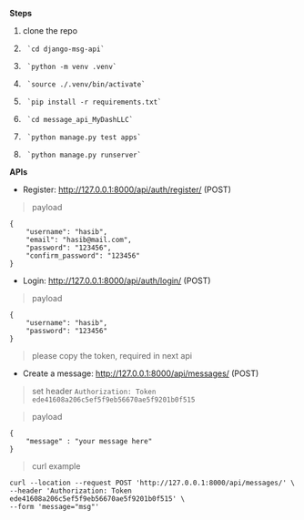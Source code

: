 **Steps**

1. clone the repo
2.      `cd django-msg-api`        
3.      `python -m venv .venv`
4.      `source ./.venv/bin/activate`
5.      `pip install -r requirements.txt`
6.      `cd message_api_MyDashLLC`
7.      `python manage.py test apps`
8.      `python manage.py runserver`


**APIs**
- Register: http://127.0.0.1:8000/api/auth/register/ (POST)
>payload
```
{
    "username": "hasib",
    "email": "hasib@mail.com",
    "password": "123456",
    "confirm_password": "123456"
}
```

- Login: http://127.0.0.1:8000/api/auth/login/ (POST)

> payload
```
{
    "username": "hasib",
    "password": "123456"
}
```

> please copy the token, required in next api

- Create a message: http://127.0.0.1:8000/api/messages/ (POST)
> set header  `Authorization: Token ede41608a206c5ef5f9eb56670ae5f9201b0f515`

> payload
```
{
    "message" : "your message here"
}
```

> curl example

 ```
 curl --location --request POST 'http://127.0.0.1:8000/api/messages/' \
--header 'Authorization: Token ede41608a206c5ef5f9eb56670ae5f9201b0f515' \
--form 'message="msg"'

 ```
